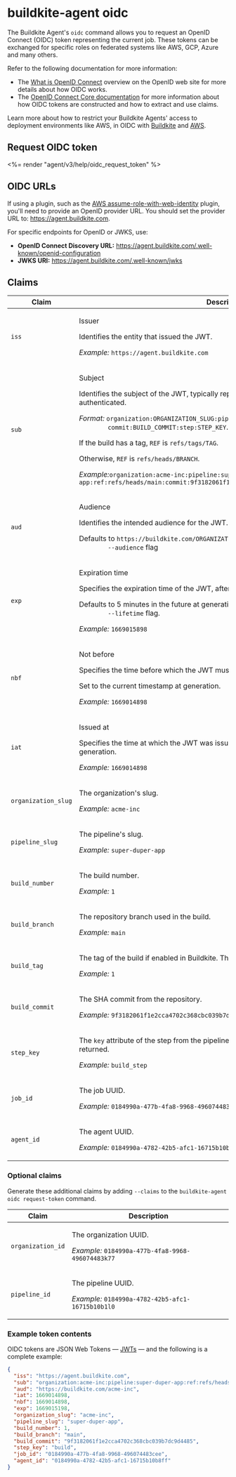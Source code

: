 # buildkite-agent oidc

The Buildkite Agent's `oidc` command allows you to request an OpenID Connect (OIDC) token representing the current job. These tokens can be exchanged for specific roles on federated systems like AWS, GCP, Azure and many others.

Refer to the following documentation for more information:

- The [What is OpenID Connect](https://openid.net/developers/how-connect-works/) overview on the OpenID web site for more details about how OIDC works.
- The [OpenID Connect Core documentation](https://openid.net/specs/openid-connect-core-1_0.html#IDToken) for more information about how OIDC tokens are constructed and how to extract and use claims.

Learn more about how to restrict your Buildkite Agents' access to deployment environments like AWS, in OIDC with [Buildkite](/docs/pipelines/security/oidc) and [AWS](/docs/pipelines/security/oidc/aws).

## Request OIDC token

<%= render "agent/v3/help/oidc_request_token" %>

## OIDC URLs

If using a plugin, such as the [AWS assume-role-with-web-identity](https://github.com/buildkite-plugins/aws-assume-role-with-web-identity-buildkite-plugin) plugin, you'll need to provide an OpenID provider URL. You should set the provider URL to: https://agent.buildkite.com.

For specific endpoints for OpenID or JWKS, use:

- **OpenID Connect Discovery URL:** https://agent.buildkite.com/.well-known/openid-configuration
- **JWKS URI:** https://agent.buildkite.com/.well-known/jwks

## Claims

<table data-attributes data-attributes-required>
  <thead>
    <tr>
      <th>Claim</th>
      <th>Description</th>
    </tr>
  </thead>
  <tbody>
  <tr>
    <td><code>iss</code></td>
    <td>
      <p>Issuer</p>
      <p>Identifies the entity that issued the JWT.</p>
      <p><em>Example:</em> <code>https://agent.buildkite.com</code></p>
    </td>
  </tr>
   <tr>
    <td><code>sub</code></td>
    <td>
      <p>Subject</p>
      <p>Identifies the subject of the JWT, typically representing the user or entity being authenticated.</p>
      <p><em>Format:</em>
        <code>organization:ORGANIZATION_SLUG:pipeline:PIPELINE_SLUG:ref:REF:
        commit:BUILD_COMMIT:step:STEP_KEY</code>. </p>
      <p>If the build has a tag, <code>REF</code> is <code>refs/tags/TAG</code>.</p>
      <p>Otherwise, <code>REF</code> is <code>refs/heads/BRANCH</code>.</p>
      <p><em>Example:</em><code>organization:acme-inc:pipeline:super-duper-app:ref:refs/heads/main:commit:9f3182061f1e2cca4702c368cbc039b7dc9d4485:step:build</code></p>
    </td>
  </tr>
   <tr>
    <td><code>aud</code></td>
    <td>
      <p>Audience</p>
      <p>Identifies the intended audience for the JWT.</p>
      <p>Defaults to <code>https://buildkite.com/ORGANIZATION_SLUG</code>
         but can be overridden using the <code>
        --audience</code> flag</p>
    </td>
  </tr>
   <tr>
    <td><code>exp</code></td>
    <td>
      <p>Expiration time</p>
      <p>Specifies the expiration time of the JWT, after which the token is no longer valid.</p>
      <p>Defaults to 5 minutes in the future at generation, but can be overridden using the <code>
        --lifetime</code> flag.</p>
      <p><em>Example:</em> <code>1669015898</code></p>
    </td>
  </tr>
   <tr>
    <td><code>nbf</code></td>
    <td>
      <p>Not before</p>
      <p>Specifies the time before which the JWT must not be accepted for processing.</p>
      <p>Set to the current timestamp at generation.</p>
      <p><em>Example:</em> <code>1669014898</code></p>
    </td>
  </tr>
   <tr>
    <td><code>iat</code></td>
    <td>
      <p>Issued at</p>
      <p>Specifies the time at which the JWT was issued. Set to the current timestamp
        at generation.</p>
      <p><em>Example:</em> <code>1669014898</code></p>
    </td>
  </tr>
   <tr>
    <td><code>organization_slug</code></td>
    <td>
      <p>The organization's slug.</p>
      <p><em>Example:</em> <code>acme-inc</code></p>
    </td>
  </tr>
   <tr>
    <td><code>pipeline_slug</code></td>
    <td>
      <p>The pipeline's slug.</p>
      <p><em>Example:</em> <code>super-duper-app</code></p>
    </td>
  </tr>
   <tr>
    <td><code>build_number</code></td>
    <td>
      <p>The build number.</p>
      <p><em>Example:</em> <code>1</code></p>
    </td>
  </tr>
   <tr>
    <td><code>build_branch</code></td>
    <td>
      <p>The repository branch used in the build.</p>
      <p><em>Example:</em> <code>main</code></p>
    </td>
  </tr>
  <tr>
    <td><code>build_tag</code></td>
    <td>
      <p>The tag of the build if enabled in Buildkite. This claim is only included
        if the tag is set.</p>
      <p><em>Example:</em> <code>1</code></p>
    </td>
  </tr>
  <tr>
    <td><code>build_commit</code></td>
    <td>
      <p>The SHA commit from the repository.</p>
      <p><em>Example:</em> <code>9f3182061f1e2cca4702c368cbc039b7dc9d4485</code></p>
    </td>
  </tr>
  <tr>
    <td><code>step_key</code></td>
    <td>
      <p>The <code>key</code> attribute of the step from the pipeline.
        If the key is not set for the step, <code>nil</code> is returned.</p>
      <p><em>Example:</em> <code>build_step</code></p>
    </td>
  </tr>
  <tr>
    <td><code>job_id</code></td>
    <td>
      <p>The job UUID.</p>
      <p><em>Example:</em> <code>0184990a-477b-4fa8-9968-496074483cee</code></p>
    </td>
  </tr>
  <tr>
    <td><code>agent_id</code></td>
    <td>
      <p>The agent UUID.</p>
      <p><em>Example:</em> <code>0184990a-4782-42b5-afc1-16715b10b8ff</code></p>
    </td>
  </tr>
  </tbody>
</table>

### Optional claims

Generate these additional claims by adding `--claims` to the `buildkite-agent oidc request-token` command.

<table data-attributes data-attributes-required>
  <thead>
    <tr>
      <th>Claim</th>
      <th>Description</th>
    </tr>
  </thead>
  <tbody>
  <tr>
    <td><code>organization_id</code></td>
    <td>
      <p>The organization UUID.</p>
      <p><em>Example:</em> <code>0184990a-477b-4fa8-9968-496074483k77</code></p>
    </td>
  </tr>
  <tr>
    <td><code>pipeline_id</code></td>
    <td>
      <p>The pipeline UUID.</p>
      <p><em>Example:</em> <code>0184990a-4782-42b5-afc1-16715b10b1l0</code></p>
    </td>
  </tr>
  </tbody>
</table>

### Example token contents

OIDC tokens are JSON Web Tokens — [JWTs](https://datatracker.ietf.org/doc/html/rfc7519) — and the following is a complete example:

```json
{
  "iss": "https://agent.buildkite.com",
  "sub": "organization:acme-inc:pipeline:super-duper-app:ref:refs/heads/main:commit:9f3182061f1e2cca4702c368cbc039b7dc9d4485:step:build",
  "aud": "https://buildkite.com/acme-inc",
  "iat": 1669014898,
  "nbf": 1669014898,
  "exp": 1669015198,
  "organization_slug": "acme-inc",
  "pipeline_slug": "super-duper-app",
  "build_number": 1,
  "build_branch": "main",
  "build_commit": "9f3182061f1e2cca4702c368cbc039b7dc9d4485",
  "step_key": "build",
  "job_id": "0184990a-477b-4fa8-9968-496074483cee",
  "agent_id": "0184990a-4782-42b5-afc1-16715b10b8ff"
}
```
